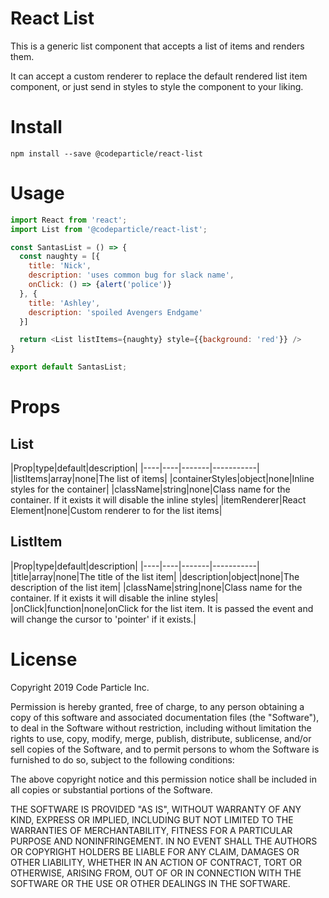 <h1>React List</h1>

This is a generic list component that accepts a list of items and renders them.

It can accept a custom renderer to replace the default rendered list item component, or just send in styles to style the component to your liking.

<h1>Install</h1>
<code>npm install --save @codeparticle/react-list</code>

<h1>Usage</h1>

```javascript
import React from 'react';
import List from '@codeparticle/react-list';

const SantasList = () => {
  const naughty = [{
    title: 'Nick',
    description: 'uses common bug for slack name',
    onClick: () => {alert('police')}
  }, {
    title: 'Ashley',
    description: 'spoiled Avengers Endgame'
  }]

  return <List listItems={naughty} style={{background: 'red'}} />
}

export default SantasList;
```

<h1>Props</h1>
<h2>List</h2>
|Prop|type|default|description|
|----|----|-------|-----------|
|listItems|array|none|The list of items|
|containerStyles|object|none|Inline styles for the container|
|className|string|none|Class name for the container. If it exists it will disable the inline styles|
|itemRenderer|React Element|none|Custom renderer to for the list items|

<h2>ListItem</h2>
|Prop|type|default|description|
|----|----|-------|-----------|
|title|array|none|The title of the list item|
|description|object|none|The description of the list item|
|className|string|none|Class name for the container. If it exists it will disable the inline styles|
|onClick|function|none|onClick for the list item. It is passed the event and will change the cursor to 'pointer' if it exists.|

<h1>License</h1>
Copyright 2019 Code Particle Inc.

Permission is hereby granted, free of charge, to any person obtaining a copy of this software and associated documentation files (the "Software"), to deal in the Software without restriction, including without limitation the rights to use, copy, modify, merge, publish, distribute, sublicense, and/or sell copies of the Software, and to permit persons to whom the Software is furnished to do so, subject to the following conditions:

The above copyright notice and this permission notice shall be included in all copies or substantial portions of the Software.

THE SOFTWARE IS PROVIDED "AS IS", WITHOUT WARRANTY OF ANY KIND, EXPRESS OR IMPLIED, INCLUDING BUT NOT LIMITED TO THE WARRANTIES OF MERCHANTABILITY, FITNESS FOR A PARTICULAR PURPOSE AND NONINFRINGEMENT. IN NO EVENT SHALL THE AUTHORS OR COPYRIGHT HOLDERS BE LIABLE FOR ANY CLAIM, DAMAGES OR OTHER LIABILITY, WHETHER IN AN ACTION OF CONTRACT, TORT OR OTHERWISE, ARISING FROM, OUT OF OR IN CONNECTION WITH THE SOFTWARE OR THE USE OR OTHER DEALINGS IN THE SOFTWARE.